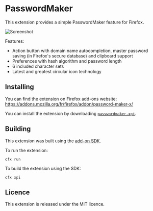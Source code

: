 PasswordMaker
=============

This extension provides a simple PasswordMaker feature for Firefox.

![Screenshot](https://addons.cdn.mozilla.net/img/uploads/previews/full/137/137798.png)

Features:
* Action button with domain name autocompletion, master password saving (in Firefox's secure database) and clipboard support
* Preferences with hash algorithm and password length
* 6 included character sets
* Latest and greatest circular icon technology

Installing
----------

You can find the extension on Firefox add-ons website: https://addons.mozilla.org/fr/firefox/addon/password-maker-x/

You can install the extension by downloading [`passwordmaker.xpi`](https://github.com/emersion/firefox-passwordmaker/raw/master/passwordmaker.xpi).

Building
--------

This extension was built using the [add-on SDK](https://developer.mozilla.org/en-US/Add-ons/SDK).

To run the extension:
```
cfx run
```

To build the extension using the SDK:
```
cfx xpi
```

Licence
-------

This extension is released under the MIT licence.